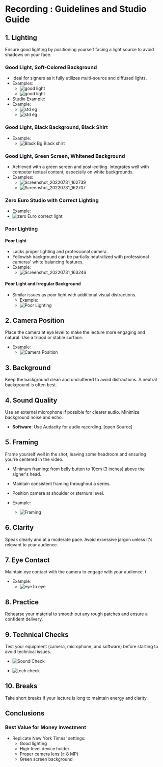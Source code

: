 # Recording : Guidelines and Studio Guide

## 1. Lighting

Ensure good lighting by positioning yourself facing a light source to avoid shadows on your face.

### Good Light, Soft-Colored Background

- Ideal for signers as it fully utilizes multi-source and diffused lights.
- Examples:
  - ![good light](doc/Images_studio/gud1.png)
  - ![good light](doc/Images_studio/gud2.png)
- Studio Example:
- Example:
  - ![std eg](doc/Images_studio/std%20eg.png)
  - ![std eg](doc/Images_studio/std%20eg2.png)

### Good Light, Black Background, Black Shirt

- Example:
  - ![Black Bg Black shirt](doc/Images_studio/blackBg-blackShirt.jpg)

### Good Light, Green Screen, Whitened Background

- Achieved with a green screen and post-editing. Integrates well with computer textual content, especially on white backgrounds.
- Examples:
  - ![Screenshot_20220731_162739](path/to/Screenshot_20220731_162739.jpg)
  - ![Screenshot_20220731_162707](path/to/Screenshot_20220731_162707.jpg)

### Zero Euro Studio with Correct Lighting

- Example:
- ![zero Euro correct light](doc/Images_studio/zero%20euro%20light%20correct.jpg)

### Poor Lighting

#### Poor Light

- Lacks proper lighting and professional camera.
- Yellowish background can be partially neutralized with professional cameras' white balancing features.
- Example:
  - ![Screenshot_20220731_163246](path/to/Screenshot_20220731_163246.jpg)

#### Poor Light and Irregular Background

- Similar issues as poor light with additional visual distractions.
  - Example:
  - ![Poor Lighting ](doc/Images_studio/poor%20light.png)

## 2. Camera Position

Place the camera at eye level to make the lecture more engaging and natural. Use a tripod or stable surface.

- Example:
  - ![Camera Position](doc/Images_studio/camera%20positon.png)

## 3. Background

Keep the background clean and uncluttered to avoid distractions. A neutral background is often best.

## 4. Sound Quality

Use an external microphone if possible for clearer audio. Minimize background noise and echo.

- **Software**: Use Audacity for audio recording. [open Source]

## 5. Framing

Frame yourself well in the shot, leaving some headroom and ensuring you're centered in the video.

- Minimum framing: from belly button to 10cm (3 inches) above the signer's head.
- Maintain consistent framing throughout a series.
- Position camera at shoulder or sternum level.

- Example:
  - ![Framing](doc/Images_studio/Framing.png)

## 6. Clarity

Speak clearly and at a moderate pace. Avoid excessive jargon unless it's relevant to your audience.

## 7. Eye Contact

Maintain eye contact with the camera to engage with your audience.
t

- Example:
  - ![eye to eye](doc/Images_studio/eye%20to%20eye.png)

## 8. Practice

Rehearse your material to smooth out any rough patches and ensure a confident delivery.

## 9. Technical Checks

Test your equipment (camera, microphone, and software) before starting to avoid technical issues.

- ![Sound Check](doc/Images_studio/technical%20Checks.png)

- ![tech check](doc/Images_studio/technica.jpg)

## 10. Breaks

Take short breaks if your lecture is long to maintain energy and clarity.

## Conclusions

### Best Value for Money Investment

- Replicate New York Times' settings:
  - Good lighting
  - High-level device holder
  - Proper camera lens (≥ 8 MP)
  - Green screen background

